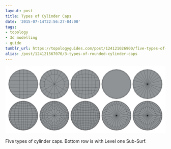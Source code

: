 ```yaml
---
layout: post
title: Types of Cylinder Caps
date: '2015-07-14T22:56:27-04:00'
tags:
- topology
- 3d modelling
- guide
tumblr_url: https://topologyguides.com/post/124121026900/five-types-of-cylinder-caps-bottom-row-is-with
alias: /post/124121567070/3-types-of-rounded-cylinder-caps
---
```

 ![](/assets/img/124121026900.png)  

Five types of cylinder caps. Bottom row is with Level one Sub-Surf.
